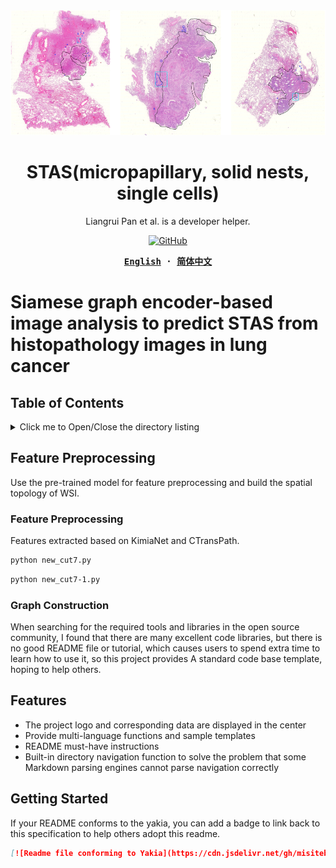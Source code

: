 

<div align="center">
  <a href="(https://github.com/panliangrui/STAS/blob/main/STAS%20prediction.png)">
    <img src="https://github.com/panliangrui/STAS/blob/main/STAS%20prediction.png" width="600" height="200" />
  </a>

  <h1>STAS(micropapillary, solid nests, single cells)</h1>

  <p>
  Liangrui Pan et al. is a developer helper.
  </p>

  <p>
    <a href="https://github.com/misitebao/yakia/blob/main/LICENSE">
      <img alt="GitHub" src="https://img.shields.io/github/license/misitebao/yakia"/>
    </a>
  </p>

  <!-- <p>
    <a href="#">Installation</a> | 
    <a href="#">Documentation</a> | 
    <a href="#">Twitter</a> | 
    <a href="https://discord.gg/zRC5BfDhEu">Discord</a>
  </p> -->

  <div>
  <strong>
  <samp>

[English](README.md) · [简体中文](README.zh-Hans.md)

  </samp>
  </strong>
  </div>
</div>

# Siamese graph encoder-based image analysis to predict STAS from histopathology images in lung cancer

## Table of Contents

<details>
  <summary>Click me to Open/Close the directory listing</summary>

- [Table of Contents](#table-of-contents)
- [Feature Preprocessing](#Feature Preprocessing)
  - [Feature Extraction](#Feature Extraction)
  - [Graph Construction](#Graph Construction)
- [Graphic Demo](#graphic-demo)
- [Features](#features)
- [Architecture](#architecture)
- [Getting Started](#getting-started)
- [Maintainer](#maintainer)
- [Contributors](#contributors)
- [Community Exchange](#community-exchange)
- [Part Of Users](#part-of-users)
- [Changelog](#changelog)
- [Donators](#donators)
- [Sponsors](#sponsors)
- [Special Thanks](#special-thanks)
- [License](#license)

</details>

## Feature Preprocessing

Use the pre-trained model for feature preprocessing and build the spatial topology of WSI.

### Feature Preprocessing

Features extracted based on KimiaNet and CTransPath.
```markdown
python new_cut7.py
```
```markdown
python new_cut7-1.py
```

### Graph Construction

When searching for the required tools and libraries in the open source
community, I found that there are many excellent code libraries, but there is no
good README file or tutorial, which causes users to spend extra time to learn
how to use it, so this project provides A standard code base template, hoping to
help others.

## Features

- The project logo and corresponding data are displayed in the center
- Provide multi-language functions and sample templates
- README must-have instructions
- Built-in directory navigation function to solve the problem that some Markdown
  parsing engines cannot parse navigation correctly

## Getting Started

If your README conforms to the yakia, you can add a badge to link back to this
specification to help others adopt this readme.

```markdown
[![Readme file conforming to Yakia](https://cdn.jsdelivr.net/gh/misitebao/yakia/assets/badge_flat.svg)](https://github.com/misitebao/yakia)
```
